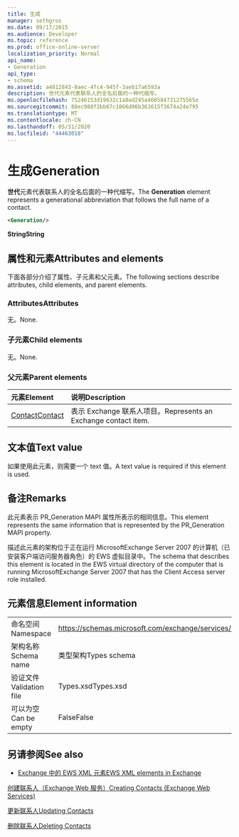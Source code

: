 ```yaml
---
title: 生成
manager: sethgros
ms.date: 09/17/2015
ms.audience: Developer
ms.topic: reference
ms.prod: office-online-server
localization_priority: Normal
api_name:
- Generation
api_type:
- schema
ms.assetid: a4812843-8aec-4fc4-945f-3aeb17a6593a
description: 世代元素代表联系人的全名后面的一种代缩写。
ms.openlocfilehash: 75246153d19632c1a0ad245a460584731275565e
ms.sourcegitcommit: 88ec988f2bb67c1866d06b361615f3674a24e795
ms.translationtype: MT
ms.contentlocale: zh-CN
ms.lasthandoff: 05/31/2020
ms.locfileid: "44463018"
---
```

# <a name="generation"></a><span data-ttu-id="6de3d-103">生成</span><span class="sxs-lookup"><span data-stu-id="6de3d-103">Generation</span></span>

<span data-ttu-id="6de3d-104">**世代**元素代表联系人的全名后面的一种代缩写。</span><span class="sxs-lookup"><span data-stu-id="6de3d-104">The **Generation** element represents a generational abbreviation that follows the full name of a contact.</span></span> 
  
```xml
<Generation/>
```

 <span data-ttu-id="6de3d-105">**String**</span><span class="sxs-lookup"><span data-stu-id="6de3d-105">**String**</span></span>
## <a name="attributes-and-elements"></a><span data-ttu-id="6de3d-106">属性和元素</span><span class="sxs-lookup"><span data-stu-id="6de3d-106">Attributes and elements</span></span>

<span data-ttu-id="6de3d-107">下面各部分介绍了属性、子元素和父元素。</span><span class="sxs-lookup"><span data-stu-id="6de3d-107">The following sections describe attributes, child elements, and parent elements.</span></span>
  
### <a name="attributes"></a><span data-ttu-id="6de3d-108">Attributes</span><span class="sxs-lookup"><span data-stu-id="6de3d-108">Attributes</span></span>

<span data-ttu-id="6de3d-109">无。</span><span class="sxs-lookup"><span data-stu-id="6de3d-109">None.</span></span>
  
### <a name="child-elements"></a><span data-ttu-id="6de3d-110">子元素</span><span class="sxs-lookup"><span data-stu-id="6de3d-110">Child elements</span></span>

<span data-ttu-id="6de3d-111">无。</span><span class="sxs-lookup"><span data-stu-id="6de3d-111">None.</span></span>
  
### <a name="parent-elements"></a><span data-ttu-id="6de3d-112">父元素</span><span class="sxs-lookup"><span data-stu-id="6de3d-112">Parent elements</span></span>

|<span data-ttu-id="6de3d-113">**元素**</span><span class="sxs-lookup"><span data-stu-id="6de3d-113">**Element**</span></span>|<span data-ttu-id="6de3d-114">**说明**</span><span class="sxs-lookup"><span data-stu-id="6de3d-114">**Description**</span></span>|
|:-----|:-----|
|[<span data-ttu-id="6de3d-115">Contact</span><span class="sxs-lookup"><span data-stu-id="6de3d-115">Contact</span></span>](contact.md) <br/> |<span data-ttu-id="6de3d-116">表示 Exchange 联系人项目。</span><span class="sxs-lookup"><span data-stu-id="6de3d-116">Represents an Exchange contact item.</span></span>  <br/> |
   
## <a name="text-value"></a><span data-ttu-id="6de3d-117">文本值</span><span class="sxs-lookup"><span data-stu-id="6de3d-117">Text value</span></span>

<span data-ttu-id="6de3d-118">如果使用此元素，则需要一个 text 值。</span><span class="sxs-lookup"><span data-stu-id="6de3d-118">A text value is required if this element is used.</span></span>
  
## <a name="remarks"></a><span data-ttu-id="6de3d-119">备注</span><span class="sxs-lookup"><span data-stu-id="6de3d-119">Remarks</span></span>

<span data-ttu-id="6de3d-120">此元素表示 PR_Generation MAPI 属性所表示的相同信息。</span><span class="sxs-lookup"><span data-stu-id="6de3d-120">This element represents the same information that is represented by the PR_Generation MAPI property.</span></span>
  
<span data-ttu-id="6de3d-121">描述此元素的架构位于正在运行 MicrosoftExchange Server 2007 的计算机（已安装客户端访问服务器角色）的 EWS 虚拟目录中。</span><span class="sxs-lookup"><span data-stu-id="6de3d-121">The schema that describes this element is located in the EWS virtual directory of the computer that is running MicrosoftExchange Server 2007 that has the Client Access server role installed.</span></span>
  
## <a name="element-information"></a><span data-ttu-id="6de3d-122">元素信息</span><span class="sxs-lookup"><span data-stu-id="6de3d-122">Element information</span></span>

|||
|:-----|:-----|
|<span data-ttu-id="6de3d-123">命名空间</span><span class="sxs-lookup"><span data-stu-id="6de3d-123">Namespace</span></span>  <br/> |https://schemas.microsoft.com/exchange/services/2006/types  <br/> |
|<span data-ttu-id="6de3d-124">架构名称</span><span class="sxs-lookup"><span data-stu-id="6de3d-124">Schema name</span></span>  <br/> |<span data-ttu-id="6de3d-125">类型架构</span><span class="sxs-lookup"><span data-stu-id="6de3d-125">Types schema</span></span>  <br/> |
|<span data-ttu-id="6de3d-126">验证文件</span><span class="sxs-lookup"><span data-stu-id="6de3d-126">Validation file</span></span>  <br/> |<span data-ttu-id="6de3d-127">Types.xsd</span><span class="sxs-lookup"><span data-stu-id="6de3d-127">Types.xsd</span></span>  <br/> |
|<span data-ttu-id="6de3d-128">可以为空</span><span class="sxs-lookup"><span data-stu-id="6de3d-128">Can be empty</span></span>  <br/> |<span data-ttu-id="6de3d-129">False</span><span class="sxs-lookup"><span data-stu-id="6de3d-129">False</span></span>  <br/> |
   
## <a name="see-also"></a><span data-ttu-id="6de3d-130">另请参阅</span><span class="sxs-lookup"><span data-stu-id="6de3d-130">See also</span></span>



- [<span data-ttu-id="6de3d-131">Exchange 中的 EWS XML 元素</span><span class="sxs-lookup"><span data-stu-id="6de3d-131">EWS XML elements in Exchange</span></span>](ews-xml-elements-in-exchange.md)


[<span data-ttu-id="6de3d-132">创建联系人（Exchange Web 服务）</span><span class="sxs-lookup"><span data-stu-id="6de3d-132">Creating Contacts (Exchange Web Services)</span></span>](https://msdn.microsoft.com/library/4845917e-70d1-481c-bbd7-011ec6571789%28Office.15%29.aspx)
  
[<span data-ttu-id="6de3d-133">更新联系人</span><span class="sxs-lookup"><span data-stu-id="6de3d-133">Updating Contacts</span></span>](https://msdn.microsoft.com/library/9a865953-b94a-4229-b632-2dee433314be%28Office.15%29.aspx)
  
[<span data-ttu-id="6de3d-134">删除联系人</span><span class="sxs-lookup"><span data-stu-id="6de3d-134">Deleting Contacts</span></span>](https://msdn.microsoft.com/library/fcc3dc84-cd3e-455e-a1a7-ae6921c9b588%28Office.15%29.aspx)

